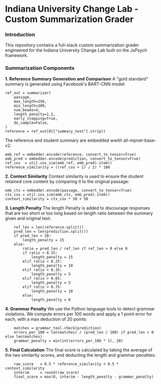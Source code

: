 # Indiana University Change Lab - Custom Summarization Grader

### Introduction
This repository contains a full-stack custom summarization grader engineered for the Indiana University Change Lab built on the JsPsych framework.

### Summarization Components
**1. Reference Summary Generation and Comparison**
A "gold standard" summary is generated using Facebook's BART-CNN model:

```
ref_out = summarizer(
    passage,
    max_length=256,
    min_length=100,
    num_beams=4,
    length_penalty=1.2,
    early_stopping=True,
    do_sample=False,
)
reference = ref_out[0]["summary_text"].strip()
```

The reference and student summary are embedded wwith all-mpnet-base-v2:

```
emb_ref = embedder.encode(reference, convert_to_tensor=True)
emb_pred = embedder.encode(prediction, convert_to_tensor=True)
ref_cos  = util.cos_sim(emb_ref, emb_pred).item()
reference_similarity = ((ref_cos + 1) / 2) * 100
```

**2. Context Similarity**
Context similarity is used to ensure the student retained core content by comparing it to the original passage:

```
emb_ctx = embedder.encode(passage, convert_to_tensor=True)
ctx_cos = util.cos_sim(emb_ctx, emb_pred).item()
context_similarity = ctx_cos * 50 + 50
```

**3. Length Penalty**
The length Penalty is added to discourage responses that are too short or too long based on length ratio between the summary given and original text:

```
    ref_len = len(reference.split())
    pred_len = len(prediction.split())
    if pred_len < 20:
        length_penalty = 15
    else:
        ratio = pred_len / ref_len if ref_len > 0 else 0
        if ratio < 0.15:
            length_penalty = 15
        elif ratio < 0.25:
            length_penalty = 10
        elif ratio < 0.35:
            length_penalty = 5
        elif ratio > 0.65:
            length_penalty = 5
        elif ratio > 0.75:
            length_penalty = 10
        else:
            length_penalty = 0
```

**4. Grammar Penalty**
We use the Python language tools to detect grammar violations. We compute errors per 100 words and apply a 1 point error for each, with a max deduction of 20 points:

```
    matches = grammar_tool.check(prediction)
    errors_per_100 = len(matches) / (pred_len / 100) if pred_len > 0 else len(matches)
    grammar_penalty = min(int(errors_per_100 * 1), 20)
```

**5. Final Calculation**
The final score is calculated by taking the average of the two similarity scores, and deducting the length and grammar penalties:
```
    raw_score   = 0.5 * reference_similarity + 0.5 * context_similarity
    interim     = round(raw_score)
    final_score = max(0, interim - length_penalty - grammar_penalty)
```
